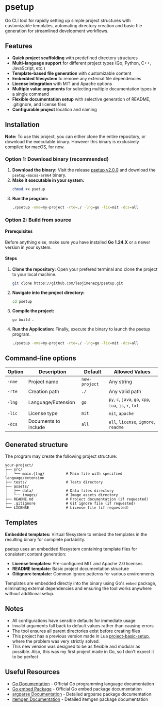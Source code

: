 # psetup

Go CLI tool for rapidly setting up simple project structures with customizable templates, automating directory creation and basic file generation for streamlined development workflows.

## Features
* **Quick project scaffolding** with predefined directory structures
* **Multi-language support** for different project types (Go, Python, C++, JavaScript, etc.)
* **Template-based file generation** with customizable content
* **Embedded filesystem** to remove any external file dependencies
* **License integration** with MIT and Apache options
* **Multiple value arguments** for selecting multiple documentation types in a single command
* **Flexible documentation setup** with selective generation of README, .gitignore, and license files
* **Configurable project** location and naming

## Installation
**Note:** To use this project, you can either clone the entire repository, or download the executable binary. However this binary is exclusively compiled for macOS, for now.

### Option 1: Download binary (recommended)
1. **Download the binary:** Visit the release [psetup v2.0.0](https://github.com/leojimenezg/psetup/releases/tag/v2.0.0) and download the `psetup-macos-arm64` binary.
2. **Make it executable in your system:**
    ```bash
    chmod +x psetup
    ```
3. **Run the program:**
    ```bash
    ./psetup -nme=my-project -rte=./ -lng=go -lic=mit -dcs=all
    ```

### Option 2: Build from source
#### Prerequisites
Before anything else, make sure you have installed **Go 1.24.X** or a newer version in your system.
#### Steps
1. **Clone the repository:**
Open your prefered terminal and clone the project to your local machine.
    ```bash
    git clone https://github.com/leojimenezg/psetup.git
    ```
2. **Navigate into the project directory:**
    ```bash
    cd psetup
    ```
3. **Compile the project:**
    ```bash
    go build .
    ```
4. **Run the Application:**
Finally, execute the binary to launch the psetup program.
    ```bash
    ./psetup -nme=my-project -rte=./ -lng=go -lic=mit -dcs=all
    ```

## Command-line options
| Option | Description | Default | Allowed Values |
|--------|-------------|---------|----------------|
| `-nme` | Project name | `new-project` | Any string |
| `-rte` | Creation path | `./` | Any valid path |
| `-lng` | Language/Extension | `go` | `py`, `c`, `java`, `go`, `cpp`, `lua`, `js`, `r`, `txt` |
| `-lic` | License type | `mit` | `mit`, `apache` |
| `-dcs` | Documents to include | `all` | `all`, `license`, `ignore`, `readme` |

## Generated structure
The program may create the following project structure:
```
your-project/
├── src/
│   └── main.{lng}          # Main file with specified language/extension
├── tests/                  # Tests directory
├── assets/
│   ├── data/               # Data files directory
│   └── images/             # Image assets directory
├── README.md               # Project documentation (if requested)
├── .gitignore              # Git ignore file (if requested)
└── LICENSE                 # License file (if requested)
```

## Templates
**Embedded templates:** Virtual filesystem to embed the templates in the resulting binary for complete portability.

psetup uses an embedded filesystem containing template files for consistent content generation:
* **License templates:** Pre-configured MIT and Apache 2.0 licenses
* **README template:** Basic project documentation structure
* **Gitignore template:** Common ignore patterns for various environments

Templates are embedded directly into the binary using Go's `embed` package, eliminating external dependencies and ensuring the tool works anywhere without additional setup.

## Notes
* All configurations have sensible defaults for immediate usage
* Invalid arguments fall back to default values rather than causing errors
* The tool ensures all parent directories exist before creating files
* This project has a previous version made in Lua [project-basic-setup](https://github.com/leojimenezg/project-basic-setup), where the problem was very strictly solved.
* This new version was designed to be as flexible and modular as possible. Also, this was my first project made in Go, so I don't expect it to be perfect

## Useful Resources

* [Go Documentation](https://golang.org/doc/) - Official Go programming language documentation
* [Go embed Package](https://pkg.go.dev/embed) - Official Go embed package documentation
* [argparse Documentation](./argparse/README.md) - Detailed argparse package documentation
* [itemgen Documentation](./itemgen/README.md) - Detailed itemgen package documentation
